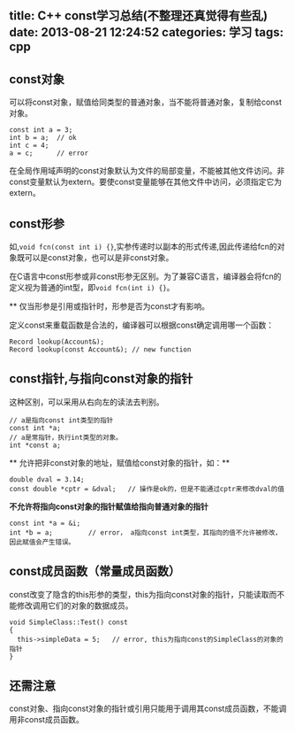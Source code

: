 title: C++ const学习总结(不整理还真觉得有些乱)
date: 2013-08-21 12:24:52
categories: 学习
tags: cpp
---

## const对象

可以将const对象，赋值给同类型的普通对象，当不能将普通对象，复制给const对象。

```
const int a = 3;
int b = a;  // ok
int c = 4;
a = c;      // error
```

在全局作用域声明的const对象默认为文件的局部变量，不能被其他文件访问。非const变量默认为extern。要使const变量能够在其他文件中访问，必须指定它为extern。

<!--more-->

## const形参

如,`void fcn(const int i) {}`,实参传递时以副本的形式传递,因此传递给fcn的对象既可以是const对象，也可以是非const对象。

在C语言中const形参或非const形参无区别。为了兼容C语言，编译器会将fcn的定义视为普通的int型，即`void fcn(int i) {}`。

** 仅当形参是引用或指针时，形参是否为const才有影响。

定义const来重载函数是合法的，编译器可以根据const确定调用哪一个函数：

```
Record lookup(Account&);
Record lookup(const Account&); // new function
```

## const指针,与指向const对象的指针

这种区别，可以采用从右向左的读法去判别。

```
// a是指向const int类型的指针
const int *a;
// a是常指针，执行int类型的对象。
int *const a;
```

** 允许把非const对象的地址，赋值给const对象的指针，如：**

```
double dval = 3.14;
const double *cptr = &dval;   // 操作是ok的，但是不能通过cptr来修改dval的值
```

**不允许将指向const对象的指针赋值给指向普通对象的指针**

```
const int *a = &i;
int *b = a;         // error， a指向const int类型，其指向的值不允许被修改，因此赋值会产生错误。
```

## const成员函数（常量成员函数）

const改变了隐含的this形参的类型，this为指向const对象的指针，只能读取而不能修改调用它们的对象的数据成员。

```
void SimpleClass::Test() const
{
  this->simpleData = 5;   // error, this为指向const的SimpleClass的对象的指针
}
```

## 还需注意

const对象、指向const对象的指针或引用只能用于调用其const成员函数，不能调用非const成员函数。
